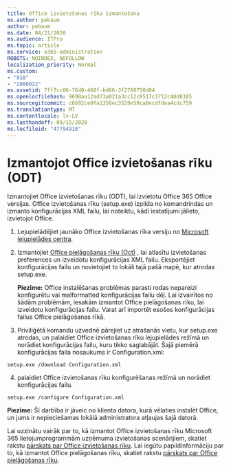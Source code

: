 ```yaml
---
title: Office izvietošanas rīka izmantošana
ms.author: pebaum
author: pebaum
ms.date: 04/21/2020
ms.audience: ITPro
ms.topic: article
ms.service: o365-administration
ROBOTS: NOINDEX, NOFOLLOW
localization_priority: Normal
ms.custom:
- "918"
- "2000022"
ms.assetid: 7ff7cc06-76d0-468f-bd66-3f2760750d04
ms.openlocfilehash: 9698aa12ad73a021a3cc12c8517c1712c48d8385
ms.sourcegitcommit: c6692ce0fa1358ec3529e59ca0ecdfdea4cdc759
ms.translationtype: MT
ms.contentlocale: lv-LV
ms.lasthandoff: 09/15/2020
ms.locfileid: "47794918"
---
```

# <a name="using-the-office-deployment-tool-odt"></a>Izmantojot Office izvietošanas rīku (ODT)

Izmantojiet Office izvietošanas rīku (ODT), lai izvietotu Office 365 Office versijas. Office izvietošanas rīku (setup.exe) izpilda no komandrindas un izmanto konfigurācijas XML failu, lai noteiktu, kādi iestatījumi jālieto, izvietojot Office.
  
1. Lejupielādējiet jaunāko Office izvietošanas rīka versiju no [Microsoft lejupielādes centra](https://go.microsoft.com/fwlink/p/?LinkID=626065).

2. Izmantojiet [Office pielāgošanas rīku (Oct)](https://config.office.com) , lai atlasītu izvietošanas preferences un izveidotu konfigurācijas XML failu. Eksportējiet konfigurācijas failu un novietojiet to lokāli tajā pašā mapē, kur atrodas setup.exe.

    **Piezīme:** Office instalēšanas problēmas parasti rodas nepareizi konfigurētu vai malformatted konfigurācijas failu dēļ. Lai izvairītos no šādām problēmām, iesakām izmantot Office pielāgošanas rīku, lai izveidotu konfigurācijas failu. Varat arī importēt esošos konfigurācijas failus Office pielāgošanas rīkā.

3. Priviliģētā komandu uzvednē pārejiet uz atrašanās vietu, kur setup.exe atrodas, un palaidiet Office izvietošanas rīku lejupielādes režīmā un norādiet konfigurācijas failu, kuru tikko saglabājāt. Šajā piemērā konfigurācijas faila nosaukums ir Configuration.xml:

```setup.exe /download Configuration.xml```

4. palaidiet Office izvietošanas rīku konfigurēšanas režīmā un norādiet konfigurācijas failu.

```setup.exe /configure Configuration.xml```

**Piezīme:** Šī darbība ir jāveic no klienta datora, kurā vēlaties instalēt Office, un jums ir nepieciešamas lokālā administratora atļaujas šajā datorā.

Lai uzzinātu vairāk par to, kā izmantot Office izvietošanas rīku Microsoft 365 lietojumprogrammām uzņēmuma izvietošanas scenārijiem, skatiet rakstu [pārskats par Office izvietošanas rīku](https://docs.microsoft.com/deployoffice/overview-office-deployment-tool). Lai iegūtu papildinformāciju par to, kā izmantot Office pielāgošanas rīku, skatiet rakstu [pārskats par Office pielāgošanas rīku](https://docs.microsoft.com/DeployOffice/overview-of-the-office-customization-tool-for-click-to-run).
